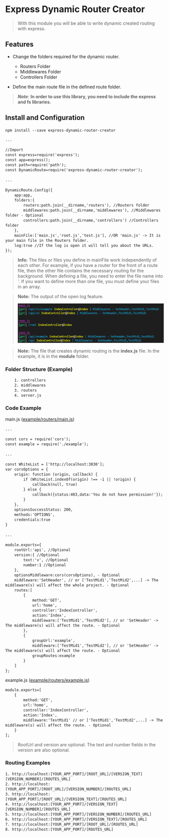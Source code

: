 # **Express Dynamic Router Creator**
> With this module you will be able to write dynamic created routing with express.


## **Features**

- Change the folders required for the dynamic router.
    - Routers Folder
    - Middlewares Folder
    - Controllers Folder
    
- Define the main route file in the defined route folder.

> ***Note***: **In order to use this library, you need to include the express and fs libraries.**

## **Install and Configuration**

   `npm install --save express-dynamic-router-creator`

    ...
    
    //Import
    const express=require('express');
    const app=express();
    const path=require('path');
    const DynamicRoute=require('express-dynamic-router-creator');
    
    ...
    
    DynamicRoute.Config({
        app:app,
        folders:{
            routers:path.join(__dirname,'routers'), //Routers folder
            middlewares:path.join(__dirname,'middlewares'), //Middlewares folder - Optional
            controllers:path.join(__dirname,'controllers') //Controllers folder
        },
        mainFile:['main.js','root.js','test.js'], //OR 'main.js' -> It is your main file in the Routers folder.
        log:true //If the log is open it will tell you about the URLs.
    });
    
> **Info:** The files or files you define in mainFile work independently of each other. For example, if you have a router for the front of a route file, then the other file contains the necessary routing for the background. When defining a file, you need to enter the file name into '. If you want to define more than one file, you must define your files in an array.

> **Note:** The output of the open log feature.
> 
> ![Log Image](log.png)

> **Note:** The file that creates dynamic routing is the **index.js** file. In the example, it is in the **module** folder.

### Folder Structure (Example)
        1. controllers
        2. middlewares
        3. routers
        4. server.js
        
### Code Example
   main.js ([example/routers/main.js](example/routers/main.js))
   
    ...

    const cors = require('cors');
    const example = require('./example');
    
    ...

    const WhiteList = ['http://localhost:3030'];
    var corsOptions = {
        origin: function (origin, callback) {
            if (WhiteList.indexOf(origin) !== -1 || !origin) {
                callback(null, true)
            } else {
                callback({status:403,data:'You do not have permission!'});
            }
        },
        optionsSuccessStatus: 200,
        methods:'OPTIONS',
        credentials:true
    }
    
    ...

    module.exports={
        rootUrl:'api', //Optional
        version:{ //Optional
            text:'v', //Optional
            number:1 //Optional
        },
        optionsMiddleware:cors(corsOptions), - Optional
        middleware:'SetHeader', // or ['TestMid1','TestMid2',...] -> The middleware(s) will affect the whole project. - Optional
        routes:[
            {
                method:'GET',
                url:'home',
                controller:'IndexController',
                action:'Index',
                middleware:['TestMid1','TestMid2'], // or 'SetHeader' -> The middleware(s) will affect the route. - Optional
            },
            {
                groupUrl:'example',
                middleware:['TestMid1','TestMid2'], // or 'SetHeader' -> The middleware(s) will affect the route. - Optional
                groupRoutes:example
            }
        ]
    };
    
   example.js ([example/routers/example.js](example/routers/example.js))
   
    module.exports=[
        {
            method:'GET',
            url:'home',
            controller:'IndexController',
            action:'Index',
            middleware:'TestMid1' // or ['TestMid1','TestMid2',...] -> The middleware(s) will affect the route. - Optional
        }
    ];
    
> RootUrl and version are optional. The text and number fields in the version are also optional.

### Routing Examples

    1. http://localhost:[YOUR_APP_PORT]/[ROOT_URL]/[VERSION_TEXT][VERSION_NUMBER]/[ROUTES_URL]
    2. http://localhost:[YOUR_APP_PORT]/[ROOT_URL]/[VERSION_NUMBER]/[ROUTES_URL]
    3. http://localhost:[YOUR_APP_PORT]/[ROOT_URL]/[VERSION_TEXT]/[ROUTES_URL]
    4. http://localhost:[YOUR_APP_PORT]/[VERSION_TEXT][VERSION_NUMBER]/[ROUTES_URL]
    5. http://localhost:[YOUR_APP_PORT]/[VERSION_NUMBER]/[ROUTES_URL]
    6. http://localhost:[YOUR_APP_PORT]/[VERSION_TEXT]/[ROUTES_URL]
    7. http://localhost:[YOUR_APP_PORT]/[ROOT_URL]/[ROUTES_URL]
    8. http://localhost:[YOUR_APP_PORT]/[ROUTES_URL]
